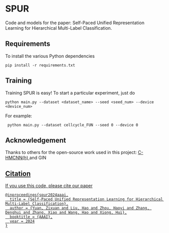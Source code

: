 # SPUR
Code and models for the paper: Self-Paced Unified Representation Learning for Hierarchical Multi-Label Classification.


## Requirements
To install the various Python dependencies
```
pip install -r requirements.txt
```

## Training
Training SPUR is easy! To start a particular experiment, just do
```
python main.py --dataset <dataset_name> --seed <seed_num> --device <device_num>
```
For example:
```
 python main.py --dataset cellcycle_FUN --seed 0 --device 0
```

## Acknowledgement
Thanks to others for the open-source work used in this project: <a href="https://github.com/EGiunchiglia/C-HMCNN"> C-HMCNN(h) </a> and GIN <a href="https://github.com/weihua916/powerful-gnns"> 

## Citation
If you use this code, please cite our paper
```
@inproceedings{spur2024aaai,
  title = {Self-Paced Unified Representation Learning for Hierarchical Multi-Label Classification},
  author = {Yuan, Zixuan and Liu, Hao and Zhou, Haoyi and Zhang, Denghui and Zhang, Xiao and Wang, Hao and Xiong, Hui},
  booktitle = {AAAI},
  year = 2024
}
```
